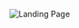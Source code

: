 
![Landing Page](https://user-images.githubusercontent.com/112197866/210711771-e54eb68d-cb9b-48dd-8c1d-a214ee488c3c.gif)
